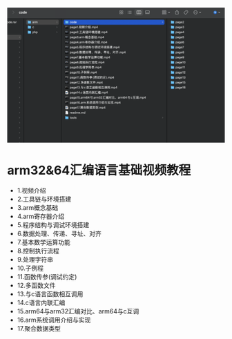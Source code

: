![](1.png)
# arm32&64汇编语言基础视频教程
* 1.视频介绍
* 2.工具链与环境搭建
* 3.arm概念基础
* 4.arm寄存器介绍
* 5.程序结构与调试环境搭建
* 6.数据处理、传递、寻址、对齐
* 7.基本数学运算功能
* 8.控制执行流程
* 9.处理字符串
* 10.子例程
* 11.函数传参(调试约定)
* 12.多函数文件
* 13.与c语言函数相互调用
* 14.c语言内联汇编
* 15.arm64与arm32汇编对比、arm64与c互调
* 16.arm系统调用介绍与实现
* 17.聚合数据类型

